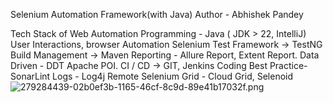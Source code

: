 Selenium Automation Framework(with Java)
Author - Abhishek Pandey

Tech Stack of Web Automation
Programming - Java ( JDK > 22, IntelliJ)
User Interactions, browser Automation Selenium
Test Framework -> TestNG
Build Management -> Maven
Reporting - Allure Report, Extent Report.
Data Driven - DDT Apache POI.
CI / CD -> GIT, Jenkins
Coding Best Practice- SonarLint
Logs - Log4j
Remote Selenium Grid - Cloud Grid, Selenoid
![279284439-02b0ef3b-1165-46cf-8c9d-89e41b17032f.png](..%2F..%2FDownloads%2F279284439-02b0ef3b-1165-46cf-8c9d-89e41b17032f.png)